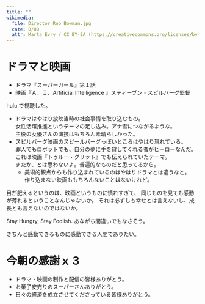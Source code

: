 ```yaml
---
title: ""
wikimedia:
  file: Director Rob Bowman.jpg
  cate: 0/08
  attr: Marta Evry / CC BY-SA (https://creativecommons.org/licenses/by-sa/2.0)
---
```


# ドラマと映画

* ドラマ『スーパーガール』第１話
* 映画『Ａ．Ｉ．Artificial Intelligence 』スティーブン・スピルバーグ監督

hulu で視聴した。

* ドラマはやはり放映当時の社会事情を取り込むもの。  
  女性活躍推進というテーマの足し込み。アナ雪につながるような。  
  主役の女優さんの演技はもちろん素晴らしかった。
* スピルバーグ映画のスピールバーグっぽいところはやはり現れている。  
  罪人でもロボットでも、自分の夢に手を貸してくれる者がヒーローなんだ。  
  これは映画『トゥルー・グリット』でも伝えられていたテーマ。  
  またか、とは思わないよ。普遍的なものだと思ってるから。
  * 美術的観点からも作り込まれているのはやはりドラマとは違うなと。  
    作り込まない映画ももちろんないことはないけれど。

目が肥えるというのは、映画というものに慣れすぎて、
同じものを見ても感動が薄れるということなんじゃないか。
それは必ずしも幸せとは言えないし、成長とも言えないのではないか。

Stay Hungry, Stay Foolish. あながち間違いでもなさそう。

きちんと感動できるものに感動できる人間でありたい。



# 今朝の感謝ｘ３

* ドラマ・映画の制作と配信の皆様ありがとう。
* お菓子安売りのスーパーさんありがとう。
* 日々の経済を成立させてくださっている皆様ありがとう。
